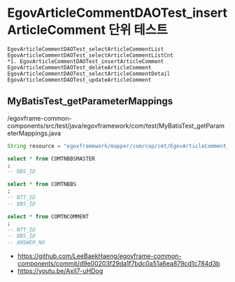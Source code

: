 # EgovArticleCommentDAOTest_insertArticleComment 단위 테스트

```
EgovArticleCommentDAOTest_selectArticleCommentList
EgovArticleCommentDAOTest_selectArticleCommentListCnt
*1. EgovArticleCommentDAOTest_insertArticleComment
EgovArticleCommentDAOTest_deleteArticleComment
EgovArticleCommentDAOTest_selectArticleCommentDetail
EgovArticleCommentDAOTest_updateArticleComment
```

## MyBatisTest_getParameterMappings

/egovframe-common-components/src/test/java/egovframework/com/test/MyBatisTest_getParameterMappings.java

```java
String resource = "egovframework/mapper/com/cop/cmt/EgovArticleComment_SQL_mysql.xml";
```

```sql
select * from COMTNBBSMASTER
;
-- BBS_ID

select * from COMTNBBS
;
-- NTT_ID
-- BBS_ID

select * from COMTNCOMMENT
;
-- NTT_ID
-- BBS_ID
-- ANSWER_NO
```

- https://github.com/LeeBaekHaeng/egovframe-common-components/commit/d9e00203f29da1f7bdc0a51a6ea879cd1c784d3b
- https://youtu.be/AxiI7-uHDog
